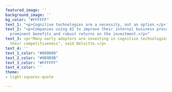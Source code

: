 ```yaml
---
featured_image: ''
background_image: ''
bg_color: "#FFFFFF"
text_1: "<p>Cognitive technologies are a necessity, not an option.</p>"
text_2: "<p>Companies using AI to improve their internal business processes have achieved
  prominent benefits and robust returns on the investment.</p>"
text_3: <p>"Many early adopters are investing in cognitive technologies to improve
  their competitiveness", said Deloitte.</p>
text_4: ''
text_1_color: "#000000"
text_2_color: "#9B9B9B"
text_3_color: "#FFFFFF"
text_4_color: ''
theme:
- light-squares-quote

---
```

